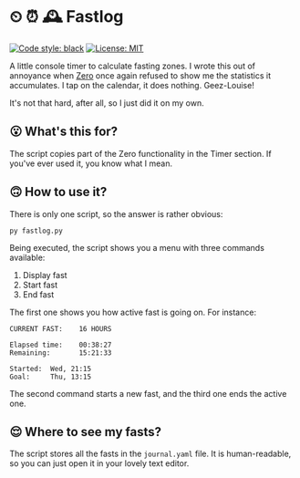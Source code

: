 # ⏲ ⏰ 🕰️ Fastlog

[![Code style: black](https://img.shields.io/badge/code%20style-black-000000.svg)](https://github.com/psf/black) [![License: MIT](https://img.shields.io/badge/License-MIT-yellow.svg)](https://opensource.org/licenses/MIT)

A little console timer to calculate fasting zones. I wrote this out of annoyance when [Zero](https://www.zerolongevity.com/) once again refused to show me the statistics it accumulates. I tap on the calendar, it does nothing. Geez-Louise!

It's not that hard, after all, so I just did it on my own.

## 😮 What's this for?

The script copies part of the Zero functionality in the Timer section. If you've ever used it, you know what I mean.

## 🙃 How to use it?

There is only one script, so the answer is rather obvious:

```commandline
py fastlog.py
```

Being executed, the script shows you a menu with three commands available: 

1. Display fast
2. Start fast
3. End fast

The first one shows you how active fast is going on. For instance:

```
CURRENT FAST:    16 HOURS

Elapsed time:    00:38:27
Remaining:       15:21:33
        
Started:  Wed, 21:15
Goal:     Thu, 13:15
```

The second command starts a new fast, and the third one ends the active one.

## 😌 Where to see my fasts?

The script stores all the fasts in the `journal.yaml` file. It is human-readable, so you can just open it in your lovely text editor. 